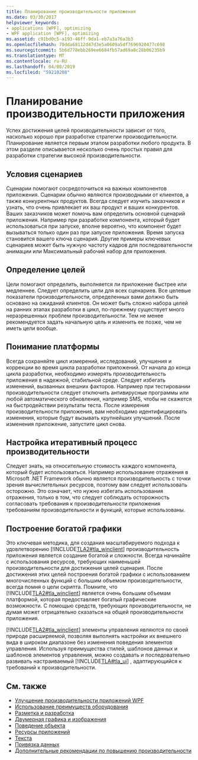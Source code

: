 ```yaml
---
title: Планирование производительности приложения
ms.date: 03/30/2017
helpviewer_keywords:
- applications [WPF], optimizing
- WPF application [WPF], optimizing
ms.assetid: c91bd0c5-a193-46ff-9da1-eb7a3a76a3b3
ms.openlocfilehash: 70dda68112d47d3e5a0609a5df7696920477c698
ms.sourcegitcommit: 5b6d778ebb269ee6684fb57ad69a8c28b06235b9
ms.translationtype: MT
ms.contentlocale: ru-RU
ms.lasthandoff: 04/08/2019
ms.locfileid: "59210208"
---
```

# <a name="planning-for-application-performance"></a>Планирование производительности приложения
Успех достижения целей производительности зависит от того, насколько хорошо при разработке стратегии производительности. Планирование является первым этапом разработки любого продукта. В этом разделе описывается несколько очень простых правил для разработки стратегии высокой производительности.  
  
## <a name="think-in-terms-of-scenarios"></a>Условия сценариев  
 Сценарии помогают сосредоточиться на важных компонентов приложения. Сценарии обычно являются производными от клиентов, а также конкурентных продуктов. Всегда следует изучить заказчиков и узнать, что очень привлекает их ваш продукт и ваших конкурентов. Ваших заказчиков может помочь вам определить основной сценарий приложения. Например при разработке компонента, который будет использоваться при запуске, вполне вероятно, что компонент будет вызываться только один раз при запуске приложения. Время запуска становится вашего ключа сценария. Другие примеры ключевых сценариев может быть нужную частоту кадров для последовательности анимации или Максимальный рабочий набор для приложения.  
  
## <a name="define-goals"></a>Определение целей  
 Цели помогают определить, выполняется ли приложение быстрее или медленнее. Следует определить цели для всех сценариев. Все целевые показатели производительности, определенных вами должно быть основано на ожиданий клиентов. Он может быть сложно набора целей на ранних этапах разработки в цикл, по-прежнему существует много неразрешенных проблем производительности. Тем не менее рекомендуется задать начальную цель и изменить ее позже, чем не иметь цели вообще.  
  
## <a name="understand-your-platform"></a>Понимание платформы  
 Всегда сохраняйте цикл измерений, исследований, улучшения и коррекции во время цикла разработки приложений. От начала до конца цикла разработки, необходимо измерять производительность приложения в надежной, стабильной среде. Следует избегать изменений, вызванных внешних факторов. Например при тестировании производительности следует отключить антивирусные программы или любой автоматического обновления, например SMS, чтобы не скажется на быстродействии результаты теста. После измерения производительности приложения, вам необходимо идентифицировать изменения, которые будут вызывать крупнейших улучшений. После изменения приложение, запустите цикл снова.  
  
## <a name="make-performance-tuning-an-iterative-process"></a>Настройка итеративный процесс производительности  
 Следует знать, на относительную стоимость каждого компонента, который будет использоваться. Например использование отражения в Microsoft .NET Framework обычно является производительность с точки зрения вычислительных ресурсов, поэтому вам следует использовать осторожно. Это означает, что нужно избегать использования отражения, только в том, что следует соблюдать осторожность согласовать требования к производительности приложения требованиям производительности и функций, которые использованы.  
  
## <a name="build-towards-graphical-richness"></a>Построение богатой графики  
 Это ключевая методика, для создания масштабируемого подхода к удовлетворению [!INCLUDE[TLA2#tla_winclient](../../../../includes/tla2sharptla-winclient-md.md)] производительность приложения является создание богатой и сложности. Всегда начинайте с использования ресурсов, требующих наименьшей производительности для достижения целей сценария. После достижения этих целей построения богатой графики с использованием многочисленных функций с большим объемом производительности, всегда помня о цели скрипта. Помните, что [!INCLUDE[TLA2#tla_winclient](../../../../includes/tla2sharptla-winclient-md.md)] является очень большим объемам платформой, которая предоставляет богатый графические возможности. С помощью средств, требующих производительности, не думая может отрицательно сказаться на общей производительности приложения.  
  
 [!INCLUDE[TLA2#tla_winclient](../../../../includes/tla2sharptla-winclient-md.md)] элементы управления являются по своей природе расширяемой, позволяя выполнять настройки их внешнего вида в широком диапазоне без изменения поведения элементов управления. Используя преимущества стилей, шаблонов данных и шаблонов элементов управления, можно создавать и последовательно развивать настраиваемый [!INCLUDE[TLA#tla_ui](../../../../includes/tlasharptla-ui-md.md)] , адаптирующийся к требований к производительности.  
  
## <a name="see-also"></a>См. также

- [Улучшение производительности приложений WPF](optimizing-wpf-application-performance.md)
- [Использование преимуществ оборудования](optimizing-performance-taking-advantage-of-hardware.md)
- [Разметка и разработка](optimizing-performance-layout-and-design.md)
- [Двумерная графика и изображения](optimizing-performance-2d-graphics-and-imaging.md)
- [Поведение объекта](optimizing-performance-object-behavior.md)
- [Ресурсы приложений](optimizing-performance-application-resources.md)
- [Текста](optimizing-performance-text.md)
- [Привязка данных](optimizing-performance-data-binding.md)
- [Дополнительные рекомендации по повышению производительности](optimizing-performance-other-recommendations.md)
